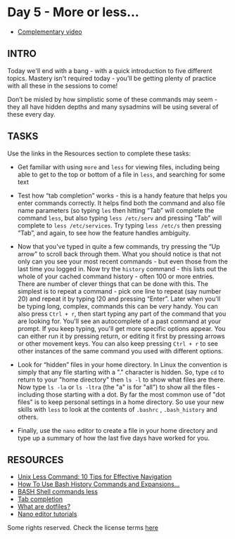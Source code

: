 # Day 5 - More or less...

* [Complementary video](https://youtu.be/SdvrCmhsm2M)

## INTRO

Today we'll end with a bang - with a quick introduction to five different topics. Mastery isn't required today - you'll be getting plenty of practice with all these in the sessions to come!

Don’t be misled by how simplistic some of these commands may seem - they all have hidden depths and many sysadmins will be using several of these every day.

## TASKS

Use the links in the Resources section to complete these tasks:

* Get familiar with using `more` and `less` for viewing files, including being able to get to the top or bottom of a file in `less`, and searching for some text

* Test how “tab completion” works - this is a handy feature that helps you enter commands correctly. It helps find both the command and also file name parameters (so typing `les` then hitting “Tab” will complete the command `less`, but also typing `less /etc/serv` and pressing “Tab” will complete to `less /etc/services`. Try typing `less /etc/s` then pressing “Tab”, and again, to see how the feature handles ambiguity.

* Now that you've typed in quite a few commands, try pressing the “Up arrow” to scroll back through them. What you should notice is that not only can you see your most recent commands - but even those from the last time you logged in. Now try the `history`  command - this lists out the whole of your cached command history - often 100 or more entries. There are number of clever things that can be done with this. The simplest is to repeat a command - pick one line to repeat (say number 20)  and repeat it by typing !20 and pressing “Enter”. Later when you'll  be typing long, complex, commands this can be *very* handy. You can also press `Ctrl + r`, then start typing any part of the command that you are looking for. You'll see an autocomplete of a past command at your prompt. If you keep typing, you'll get more specific options appear.  You can either run it by pressing return, or editing it first by pressing arrows or other movement keys.  You can also keep pressing `Ctrl + r` to see other instances of the same command you used with different options.

* Look for “hidden” files in your home directory. In Linux the convention is simply that any file starting with a "." character is hidden. So, type `cd` to return to your "home directory" then `ls -l` to show what files are there. Now type `ls -la` or `ls -ltra` (the "a" is for "all") to show all the files - including those starting with a dot. By far the most common use of "dot files" is to keep personal settings in a home directory. So use your new skills with `less` to look at the contents of  `.bashrc` ,  `.bash_history` and others.

* Finally, use the `nano` editor to create a file in your home directory and type up a summary of how the last five days have worked for you.

## RESOURCES

* [Unix Less Command: 10 Tips for Effective Navigation](http://www.thegeekstuff.com/2010/02/unix-less-command-10-tips-for-effective-navigation/)
* [How To Use Bash History Commands and Expansions...](https://www.digitalocean.com/community/tutorials/how-to-use-bash-history-commands-and-expansions-on-a-linux-vps)
* [BASH Shell commands less](http://www.youtube.com/watch?v=ZQTt0LEoj3k)
* [Tab completion](https://www.youtube.com/watch?v=7V-fovVlCvA)
* [What are dotfiles?](http://thegeekyway.com/what-are-dotfiles/)
* [Nano editor tutorials](http://www.debianadmin.com/nano-editor-tutorials.html)

Some rights reserved. Check the license terms
[here](https://github.com/livialima/linuxupskillchallenge/blob/master/LICENSE)
